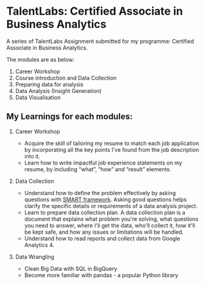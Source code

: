 # TalentLabs: Certified Associate in Business Analytics

A series of TalentLabs Assignment submitted for my programme: Certified Associate in Business Analytics.

The modules are as below:
1. Career Workshop
2. Course introduction and Data Collection
3. Preparing data for analysis
4. Data Analysis (Insight Generation)
5. Data Visualisation

## My Learnings for each modules:
1. Career Workshop
   - Acquire the skill of tailoring my resume to match each job application by incorporating all the key points I've found from the job description into it.
   - Learn how to write impactful job experience statements on my resume, by including  “what”, “how” and “result” elements.

2. Data Collection
   - Understand how to define the problem effectively by asking questions with [SMART framework](https://emkautsar.medium.com/highly-effective-questions-are-smart-questions-59040efea480). Asking good questions helps clarify the specific details or requirements of a data analysis project.
   - Learn to prepare data collection plan. A data collection plan is a document that explains what problem you're solving, what questions you need to answer, where I'll get the data, who'll collect it, how it'll be kept safe, and how any issues or limitations will be handled.
   - Understand how to read reports and collect data from Google Analytics 4.
  
3. Data Wrangling
   - Clean Big Data with SQL in BigQuery
   - Become more familiar with pandas - a popular Python library
